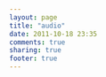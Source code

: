 ```yaml
---
layout: page
title: "audio"
date: 2011-10-18 23:35
comments: true
sharing: true
footer: true
---
```

